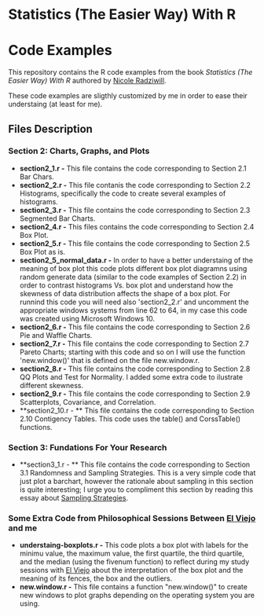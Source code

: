 # Statistics (The Easier Way) With R
# Code Examples

This repository contains the R code examples from the book *Statistics (The Easier Way) With R* authored by [Nicole Radziwill](http://nicoleradziwill.com/).

These code examples are sligthly customized by me in order to ease their understaing (at least for me).

## Files Description

### Section 2: Charts, Graphs, and Plots

* **section2_1.r -** This file contains the code corresponding to Section 2.1 Bar Chars.
* **section2_2.r -** This file contanis the code corresponding to Section 2.2 Histograms, specifically the code to create several examples of histograms.
* **section2_3.r -** This file contains the code corresponding to Section 2.3 Segmented Bar Charts.
* **section2_4.r -** This files contains the code corresponding to Section 2.4 Box Plot.
* **section2_5.r -** This file contains the code corresponding to Section 2.5 Box Plot as is.
* **section2_5_normal_data.r -** In order to have a better understaing of the meaning of box plot this code plots different box plot diagramns using random generate data (similar to the code examples of Section 2.2) in order to contrast histograms Vs. box plot and understand how the skewness of data distribution affects the shape of a box plot. For runnind this code you will need also 'section2_2.r' and uncomment the appropriate windows systems from line 62 to 64, in my case this code was created using Microsoft Windows 10.
* **section2_6.r -** This file contains the code corresponding to Section 2.6 Pie and Waffle Charts.
* **section2_7.r -** This file contains the code corresponding to Section 2.7 Pareto Charts; starting with this code and so on I will use the function 'new.window()' that is defined on the file new.window.r.
* **section2_8.r -** This file contains the code corresponding to Section 2.8 QQ Plots and Test for Normality. I added some extra code to ilustrate different skewness.
* **section2_9.r -** This file contains the code corresponding to Section 2.9 Scatterplots, Covariance, and Correlation.
* **section2_10.r - ** This file contains the code corresponding to Section 2.10 Contigency Tables. This code uses the table() and CorssTable() functions.

### Section 3: Fundations For Your Research

* **section3_1.r - ** This file contains the code corresponding to Section 3.1 Randomness and Sampling Strategies. This is a very simple code that just plot a barchart, however the rationale about sampling in this section is quite interesting; I urge you to compliment this section by reading this essay about [Sampling Strategies](http://dissertation.laerd.com/sampling-strategy.php).

### Some Extra Code from Philosophical Sessions Between [El Viejo](https://github.com/elviejo79) and me

* **understaing-boxplots.r -** This code plots a box plot with labels for the minimu value, the maximum value, the first quartile, the third quartile, and the median (using the fivenum function) to reflect during my study sessions with [El Viejo](https://github.com/elviejo79) about the interpretation of the box plot and the meaning of its fences, the box and the outliers.
* **new.window.r -** This file contains a function "new.window()" to create new windows to plot graphs depending on the operating system you are using.